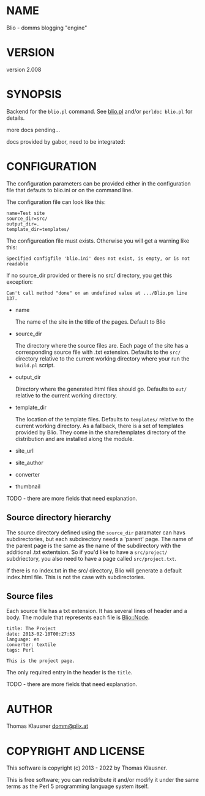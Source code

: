 # NAME

Blio - domms blogging "engine"

# VERSION

version 2.008

# SYNOPSIS

Backend for the `blio.pl` command. See [blio.pl](https://metacpan.org/pod/blio.pl) and/or `perldoc blio.pl` for details.

more docs pending...

docs provided by gabor, need to be integrated:

# CONFIGURATION

The configuration parameters can be provided either in the configuration file that defauts to blio.ini
or on the command line.

The configuration file can look like this:

    name=Test site
    source_dir=src/
    output_dir=.
    template_dir=templates/

The configureation file must exists.
Otherwise you will get a warning like this:

    Specified configfile 'blio.ini' does not exist, is empty, or is not readable

If no source\_dir provided or there is no src/ directory, you get this exception:

    Can't call method "done" on an undefined value at .../Blio.pm line 137.

- name

    The name of the site in the title of the pages. Default to Blio

- source\_dir

    The directory where the source files are. Each page of the site has a corresponding source file with .txt extension.
    Defaults to the `src/` directory relative to the current working directory where your run the `build.pl` script.

- output\_dir

    Directory where the generated html files should go. Defaults to `out/` relative to the current working directory.

- template\_dir

    The location of the template files. Defaults to `templates/` relative to the current working directory.
    As a fallback, there is a set of templates provided by Blio. They come in the share/templates directory of
    the distribution and are installed along the module.

- site\_url
- site\_author
- converter
- thumbnail

TODO - there are more fields that need explanation.

## Source directory hierarchy

The source directory defined using the `source_dir` paramater can havs subdirectories, but each subdirectory needs
a 'parent' page. The name of the parent page is the same as the name of the subdirectory with the additional .txt
extentsion. So if you'd like to have a `src/project/`  subdriectory, you also need to have a page called
`src/project.txt`.

If there is no index.txt in the src/ directory, Blio will generate a default index.html file.
This is not the case with subdirectories.

## Source files

Each source file has a txt extension. It has several lines of header and a body.
The module that represents each file is [Blio::Node](https://metacpan.org/pod/Blio%3A%3ANode).

    title: The Project
    date: 2013-02-10T00:27:53
    language: en
    converter: textile
    tags: Perl

    This is the project page.

The only required entry in the header is the `title`.

TODO - there are more fields that need explanation.

# AUTHOR

Thomas Klausner <domm@plix.at>

# COPYRIGHT AND LICENSE

This software is copyright (c) 2013 - 2022 by Thomas Klausner.

This is free software; you can redistribute it and/or modify it under
the same terms as the Perl 5 programming language system itself.
